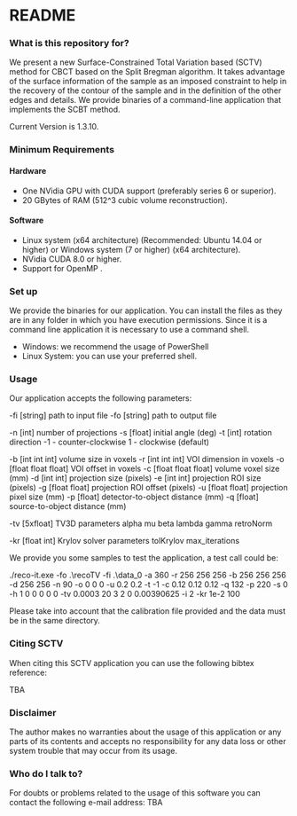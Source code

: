 # README #


### What is this repository for? ###
We present a new Surface-Constrained Total Variation based (SCTV) method for CBCT based on the Split Bregman algorithm. It takes advantage of the surface information of the sample as an imposed constraint to help in the recovery of the contour of the sample and in the definition of the other edges and details.
We provide binaries of a command-line application that implements the SCBT method. 


Current Version is 1.3.10. 


### Minimum Requirements ###

#### Hardware #####

* One NVidia GPU with CUDA support (preferably series 6 or superior).
* 20 GBytes of RAM (512^3 cubic volume reconstruction).

#### Software ####

* Linux system (x64 architecture) (Recommended: Ubuntu 14.04 or higher) or Windows system  (7 or higher) (x64 architecture).
* NVidia CUDA 8.0 or higher.
* Support for OpenMP .

### Set up ###

We provide the binaries for our application. You can install the files as they are in any folder in which you have execution permissions. 
Since it is a command line application it is necessary to use a command shell. 

* Windows: we recommend the usage of PowerShell
* Linux System: you can use your preferred shell. 




### Usage ###

Our application accepts the following parameters: 

-fi [string]	path to input file
-fo [string]	path to output file

-n  [int]	number of projections
-s  [float]	initial angle (deg)
-t  [int]	rotation direction
  -1 - counter-clockwise
   1 - clockwise (default)

-b  [int int int]	volume size in voxels
-r  [int int int]	VOI dimension in voxels
-o  [float float float]	VOI offset in voxels
-c  [float float float]	volume voxel size (mm)
-d  [int int]	projection size (pixels)
-e  [int int]	projection ROI size (pixels)
-g  [float float]	projection ROI offset (pixels)
-u  [float float]	projection pixel size (mm)
-p  [float]	detector-to-object distance (mm)
-q  [float]	source-to-object distance (mm)

-tv [5xfloat] TV3D parameters
  alpha
  mu
  beta
  lambda
  gamma
  retroNorm

-kr [float int]	Krylov solver parameters
  tolKrylov
  max_iterations

We provide you some samples to test the application, a test call could be: 

./reco-it.exe -fo .\recoTV -fi .\data_0 -a 360 -r 256 256 256 -b 256 256 256 -d 256 256 -n 90 -o 0 0 0 -u 0.2 0.2 -t -1 -c 0.12 0.12 0.12 -q 132 -p 220 -s 0 -h 1 0 0 0 0 0 -tv 0.0003 20 3 2 0 0.00390625 -i 2 -kr 1e-2 100

Please take into account that the calibration file provided and the data must be in the same directory.

### Citing SCTV ###

When citing this SCTV application you can use the following bibtex reference: 

TBA

### Disclaimer ###

The author makes no warranties about the usage of this application or any parts of its contents and accepts no responsibility for any data loss or other system trouble that may occur from its usage.

### Who do I talk to? ###

For doubts or problems related to the usage of this software you can contact the following e-mail address:
TBA
